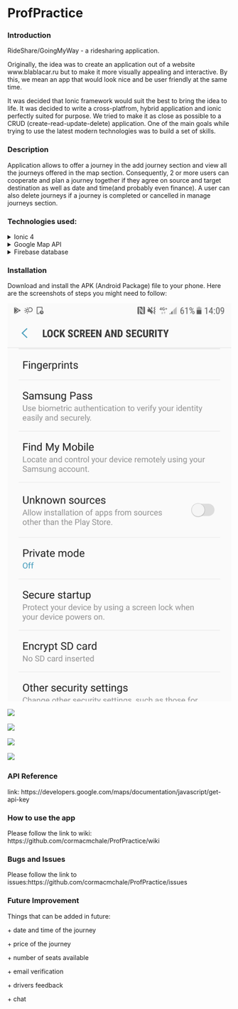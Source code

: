 # ProfPractice

<h3>Introduction</h3>
RideShare/GoingMyWay - a ridesharing application.
<p>Originally, the idea was to create an application out of a website www.blablacar.ru but to make it more visually appealing and interactive.
By this, we mean an app that would look nice and be user friendly at the same time.  </p>
<p>It was decided that Ionic framework would suit the best to bring the idea to life. It was decided to write a cross-platfrom, hybrid application and ionic perfectly suited for purpose. We tried to make it as close as possible to a CRUD (create-read-update-delete) application. One of the main goals while trying to use the latest modern technologies was to build a set of skills. </p>

<h3>Description</h3>
Application allows to offer a  journey in the add journey section and view all the journeys offered in the map section. Consequently, 2 or more users can cooperate and plan a journey together if they agree on source and target destination as well as date and time(and probably even finance). A user can also delete journeys if a journey is completed or cancelled in manage journeys section.

<h3>Technologies used:</h3>
<details>
<summary>Ionic 4</summary>
  
<p>
  Advantages:
 <p> 1. Cross-platform (write once, run anywhere).</p>
 <p> 2. Easy to adopt (as soon as you know css, html, js it wont be a problem to learn the framework).</p>
 <p> 3. Build on Angular JS (provides many functionalities, makes code more manageable).</p>
 <p> 4. Ionic Cordova plugin allows access to phone's hardware (camera, GPS, etc) which increases the performance.</p>
 <p> 5. Well-written documentation, although some tutorials are still using ionic 3 consequently it is important to make sure the tutorial is up-to-date and if not then some changes need to be made.</p>
 </p>
</details>

<details>
<summary>Google Map API</summary>
<p> Probably the first map API that comes to mind. Easy to use and implement. A large number of map services such as geolocation, autocomplete, markers, polylines, autocorrect, etc are available, you concentarte on what you want to do but not how to do it. Documentation is of great help as well. Map API makes app more interactive and appealing, which was one of the main goals.</p>
</details>

<details>
  
<summary>Firebase database</summary>
<p> 1. Stores data in json (Javascript Object Notation) format. Which means no barrier between data and objects. No more realtions and   reference keys.</p>
<p>2. Minimum set up</p>
<p>3. Real time updates</p>
<p>4. Authentication</p>
<p>5. Storage (files, images, videos)</p>
 </details>

<h3>Installation</h3>
Download and install the APK (Android Package) file to your phone. 
Here are the screenshots of steps you might need to follow:

![](https://github.com/cormacmchale/ProfPractice/blob/master/WikiImages/1.png)

  
![](https://github.com/cormacmchale/ProfPractice/blob/master/WikiImages/2.png=100x100)
 
![](https://github.com/cormacmchale/ProfPractice/blob/master/WikiImages/3.png=100x20)

![](https://github.com/cormacmchale/ProfPractice/blob/master/WikiImages/4.png=100x20)
 
![](https://github.com/cormacmchale/ProfPractice/blob/master/WikiImages/5.png=100x20)

<h3>API Reference</h3>
link: https://developers.google.com/maps/documentation/javascript/get-api-key

<h3>How to use the app</h3>
Please follow the link to wiki:
https://github.com/cormacmchale/ProfPractice/wiki

<h3>Bugs and Issues</h3>
Please follow the link to issues:https://github.com/cormacmchale/ProfPractice/issues

<h3>Future Improvement</h3>
Things that can be added in future:
<p>+  date and time of the journey</p>
<p>+  price of the journey</p>
<p>+  number of seats available</p>
<p>+  email verification</p>
<p>+  drivers feedback</p>
<p>+  chat</p>
